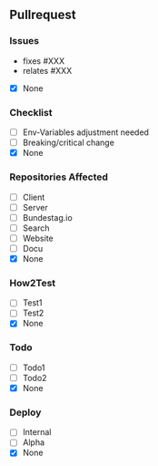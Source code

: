 ## Pullrequest
<!-- Describe the Pullrequest. -->

### Issues
<!-- Which Issues does this fix, which are related? -->
- fixes #XXX
- relates #XXX
- [X] None

### Checklist
- [ ] Env-Variables adjustment needed
- [ ] Breaking/critical change
- [X] None

### Repositories Affected
<!-- Did you update any Submodules? -->
- [ ] Client
- [ ] Server
- [ ] Bundestag.io
- [ ] Search
- [ ] Website
- [ ] Docu
- [X] None

### How2Test
<!-- Give a detailed description how to test your PR and confirm it is working as expected. -->
<!-- Maintainers will check the Tests -->
- [ ] Test1
- [ ] Test2
- [X] None

### Todo
<!-- In case some parts are still missing, list them here. -->
- [ ] Todo1
- [ ] Todo2
- [X] None

### Deploy
<!-- Maintainers will check on Deploy -->
- [ ] Internal
- [ ] Alpha
- [X] None
